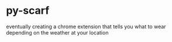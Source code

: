 # py-scarf

eventually creating a chrome extension that tells you what to wear depending on the weather at your location
